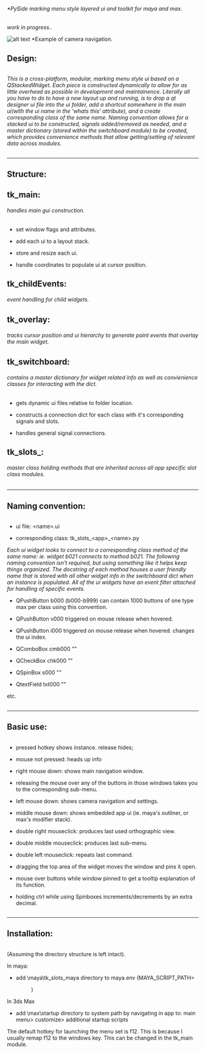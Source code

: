 ###### *PySide marking menu style layered ui and toolkit for maya and max.
*work in progress..*

![alt text](https://raw.githubusercontent.com/m3trik/tk_tk/master/docs/Screenshot-Camera_navigation.jpg)
*Example of camera navigation.



## Design:
######
*This is a cross-platform, modular, marking menu style ui based on a QStackedWidget.  Each piece is constructed dynamically
to allow for as little overhead as possible in development and maintainence.  Literally all you have to do to have 
a new layout up and running, is to drop a qt designer ui file into the ui folder, add a shortcut somewhere in the main ui(with the ui name in the 'whats this' attribute), and a create corresponding class of the same name.  Naming convention allows for a stacked ui to be constructed, signals added/removed as needed, and a master dictionary (stored within the switchboard module) to be created, which provides convenience methods that allow getting/setting of relevant data across modules.*



##
-----------------------------------------------
 Structure:
-----------------------------------------------

## tk_main: 
###### *handles main gui construction.*

* set window flags and attributes.

* add each ui to a layout stack.

* store and resize each ui.

* handle coordinates to populate ui at cursor position.


## tk_childEvents: 
###### *event handling for child widgets.*


## tk_overlay: 
###### *tracks cursor position and ui hierarchy to generate paint events that overlay the main widget.*


## tk_switchboard: 
###### *contains a master dictionary for widget related info as well as convienience classes for interacting with the dict.*

* gets dynamic ui files relative to folder location.

* constructs a connection dict for each class with it's corresponding signals and slots.

* handles general signal connections.


## tk_slots_: 
###### *master class holding methods that are inherited across all app specific slot class modules.*




##
-----------------------------------------------
 Naming convention:
-----------------------------------------------

######
* ui file:     \<name\>.ui

* corresponding class: tk_slots_\<app\>_\<name\>.py
 

*Each ui widget looks to connect to a corresponding class method of the same name: ie. widget b021 connects to method b021. The following naming convention isn't required, but using something like it helps keep things organized.*
*The docstring of each method houses a user friendly name that is stored with all other widget info in the switchboard dict when an
instance is populated. All of the ui widgets have an event filter attached for handling of specific events.*

* QPushButton   b000    (b000-b999) can contain 1000 buttons of one type max per class using this convention.

* QPushButton   v000    triggered on mouse release when hovered.

* QPushButton   i000    triggered on mouse release when hovered. changes the ui index.

* QComboBox     cmb000  ""

* QCheckBox     chk000  ""

* QSpinBox      s000    ""

* QtextField    txt000    ""

etc.



##
-----------------------------------------------
 Basic use:
-----------------------------------------------

######
* pressed hotkey shows instance. release hides;

* mouse not pressed: heads up info

* right mouse down: shows main navigation window.

* releasing the mouse over any of the buttons in those windows takes you to the corresponding sub-menu.

* left mouse down: shows camera navigation and settings.

* middle mouse down: shows embedded app ui (ie. maya's outliner, or max's modifier stack).

* double right mouseclick: produces last used orthographic view.

* double middle mouseclick: produces last sub-menu.

* double left mouseclick: repeats last command.

* dragging the top area of the widget moves the window and pins it open.

* mouse over buttons while window pinned to get a tooltip explanation of its function.

* holding ctrl while using Spinboxes increments/decrements by an extra decimal.




##
-----------------------------------------------
 Installation:
-----------------------------------------------
######
(Assuming the directory structure is left intact).

In maya:
* add \maya\tk_slots_maya directory to maya.env
 (MAYA_SCRIPT_PATH=<dir>)
 
In 3ds Max
* add \max\startup directory to system path by navigating in app to:
 main menu> customize> additional startup scripts
 
The default hotkey for launching the menu set is f12. This is because I usually remap f12 to the windows key. This can be changed in the tk_main module.
